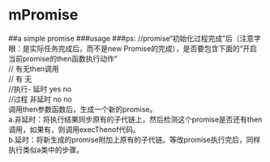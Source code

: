 ﻿# mPromise
##a simple promise
###usage
###ps:
//promise“初始化过程完成”后（注意字眼：是实际任务完成后，而不是new Promise的完成），是否要包含下面的“开启当前promise的then函数执行动作”  
            //                     有无then调用  
            //                    有        无  
            //执行-        延时   yes       no  
            //过程         非延时 no        no  
调用then参数函数后，生成一个新的promise。  
a.非延时：将执行结果同步原有的子代链上，然后检测这个promise是否还有then调用，如果有，则调用execThenof代码。  
b.延时：将新生成的promise附加上原有的子代链。等改promise执行完后，同样执行类似a类中的步骤。  